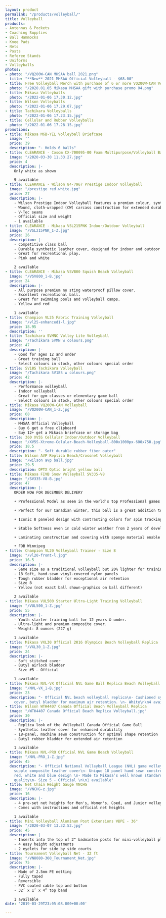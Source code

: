 ```yaml
---
layout: product
permalink: "/products/volleyball/"
title: Volleyball
products:
- Antennas & Pockets
- Coaching Supplies
- Ball Hammocks
- Knee Pads
- Nets
- Posts
- Referee Stands
- Uniforms
- Volleyballs
photos:
- photo: "/VQ200W-CAN MHSAA ball 2021.png"
  title: "**New** 2021 MHSAA Official Volleyball - $68.00"
- title: Free Volleyball Merch with purchase of 6 or more VQ200W-CAN Volleyballs
  photo: "/2020.01.05 Mikasa MHSAA gift with purchase promo 04.png"
- title: Mikasa Volleyballs
  photo: "/2022-01-06 17.30.12.jpg"
- title: Wilson Volleyballs
  photo: "/2022-01-06 17.29.07.jpg"
- title: Tachikara Volleyballs
  photo: "/2022-01-06 17.23.15.jpg"
- title: Cellular and Rubber Volleyballs
  photo: "/2022-01-06 17.28.15.jpg"
promotions:
- title: Mikasa M6B-YEL Volleyball Briefcase
  image: ''
  price: 39
  description: "- Holds 6 balls"
- title: CLEARANCE - Cosom CX-700095-00 Foam Multipurpose/Volleyball Ball - 7.5"
  image: "/2020-03-30 11.33.27.jpg"
  price: 4
  description: |-
    Only white as shown

    9 available
- title: CLEARANCE - Wilson 84-7967 Prestige Indoor Volleyball
  image: "/prestige red.white.jpg"
  price: 27
  description: |-
    - Wilson Prestige Indoor Volleyball features a premium colour, synthetic leather cover (TPE) for a great look and feel
    - Wound, cloth-wrapped (CW) carcass construction for extended durability
    - V-Tec seams
    - Official size and weight
    - 1 available
- title: CLEARANCE - Mikasa VSL215PNK Indoor/Outdoor Volleyball
  image: "/VSL215PNK_1-Z.jpg"
  price: 26
  description: |-
    - Competitive class ball
    - Durable synthetic leather cover, designed for indoor and outdoor use
    - Great for recreational play.
    - Pink and white

    2 available
- title: CLEARANCE - Mikasa VSV800 Squish Beach Volleyball
  image: "/VSV800_1-B.jpg"
  price: 24
  description: |-
    - All purpose premium no sting waterproof pillow cover.
    - Excellent recreational ball.
    - Great for swimming pools and volleyball camps.
    - Yellow and red

    1 available
- title: Champion VL25 Fabric Training Volleyball
  image: "/vl25-enhanced1-l.jpg"
  price: 18.95
  description: ''
- title: Tachikara SVMNC Volley Lite Volleyball
  image: "/Tachikara SVMN w colours.png"
  price: 47
  description: |-
    - Good for ages 12 and under
    - Great training ball
    - Select colours in stock, other colours special order
- title: SV18S Tachikara Volleyball
  image: "/Tachikara SV18S w colours.png"
  price: 42
  description: |-
    - Performance volleyball
    - Indoor volleyball
    - Great for gym classes or elementary game ball
    - Select colours in stock, other colours special order
- title: Mikasa VQ200W-CAN Volleyball
  image: "/VQ200W-CAN_1-Z.jpg"
  price: 68
  description: |-
    - MHSAA Official Volleyball
    - Buy 6 get a free clipboard
    - Buy 12+ get a Mikasa briefcase or storage bag
- title: 360 XV5S Cellular Indoor/Outdoor Volleyball
  image: "/XV5S-Xtreme-Celular-Beach-Volleyball-800x1000px-600x750.jpg"
  price: 18.5
  description: "- Soft durable rubber fiber outer"
- title: Wilson AVP Replica Beach/Crossnet Volleyball
  image: "/wilson avp ball.jpg"
  price: 29.5
  description: OPTX Optic bright yellow ball
- title: Mikasa FIVB Snow Volleyball SV335-V8
  image: "/SV335-V8-B.jpg"
  price: 47
  description: |-
    ORDER NOW FOR DECEMBER DELIVERY

    • Professional Model as seen in the world’s top Professional games

    • Perfect for our Canadian winter, this ball is a great addition to your volleyball options

    • Iconic 8 paneled design with contrasting colors for spin tracking

    • Stable Softness even in cold winter weather from 2 years of development and testing

    • Laminating construction and covering with sponge material enable the ball to combine the perfect water proofness and softness in extremely low temperature

    • FOB Winnipeg
- title: Champion VL20 Volleyball Trainer - Size 8
  image: "/vl20-front-l.jpg"
  price: 16.5
  description: |-
    - Same size as a traditional volleyball but 20% lighter for training and accuracy practice
    - 18 Soft, hand-sewn vinyl-covered nylon panels
    - Tough rubber bladder for exceptional air retention
    - Size 8
    - Yellow (not exact ball shown-graphics on ball different)

    2 available
- title: Mikasa VUL500 Starter Ultra-Light Training Volleyball
  image: "/VUL500_1-Z.jpg"
  price: 55
  description: |-
    - Youth starter training ball for 12 years & under.
    - Ultra-light and premium composite cover.
    - Weight: 8 ounces (227 g)

    1 available
- title: Mikasa VXL30 Official 2016 Olympics Beach Volleyball Replica
  image: "/VXL30_1-Z.jpg"
  price: 24
  description: |-
    - Soft stitched cover
    - Butyl airlock bladder
    - Size #5 – Official

    1 available
- title: Mikasa NVL-VX Official NVL Game Ball Replica Beach Volleyball
  image: "/NVL-VX_1-B.jpg"
  price: 23
  description: "- Official NVL beach volleyball replica\n- Cushioned synthetic leather
    cover, butyl bladder for maximum air retention. \n- White\n\n4 available"
- title: Wilson WTH4407 Canada Official Beach Volleyball Replica
  image: "/WTH4407 Canada Official Beach Replica Volleyball.jpg"
  price: 30
  description: |-
    - Replica look of the Volleyball Canada Official Game Ball
    - Synthetic leather cover for enhanced durability
    - 18-panel, machine sewn construction for optimal shape retention
    - Butyl rubber bladder for extended air retention

    1 available
- title: Mikasa NVL-PRO Official NVL Game Beach Volleyball
  image: "/NVL-PRO_1-Z.jpg"
  price: 45
  description: "- Official National Volleyball League (NVL) game volleyball\n- Soft
    supple composite leather cover\n- Unique 18 panel hand sewn construction\n- Unique
    red, white and blue design \n- Made to Mikasa’s well known standard of excellent
    quality\n- Size 5 - Official \n\n1 available"
- title: Net Chain Height Gauge VNCHG
  image: "/VNCHG-z.jpg"
  price: 16
  description: |-
    - 4 pre-set net heights for Men's, Women's, Coed, and Junior volleyball
    - Comes with instructions and official net heights

    1 available
- title: Mini Volleyball Aluminum Post Extensions VBPE - 36"
  image: "/2020-03-07 13.32.52.jpg"
  price: 45
  description: |
    - Inserts into the top of 2" badminton posts for mini-volleyball play
    - 4 easy height adjustments
    - 2 eyelets for side by side courts
- title: Tournament Volleyball Net - 32 ft
  image: "/VN8080-360_Tournament_Net.jpg"
  price: 75
  description: |-
    - Made of 2.5mm PE netting
    - Fully taped
    - Reversible
    - PVC coated cable top and bottom
    - 32’ x 1’ x 4” top band

    1 available
date: '2019-03-29T23:05:08.000+00:00'

---
```

